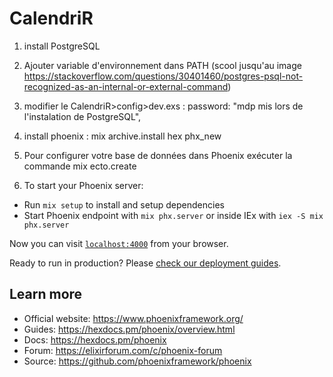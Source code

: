 # CalendriR

1) install PostgreSQL
2) Ajouter variable d'environnement dans PATH (scool jusqu'au image  https://stackoverflow.com/questions/30401460/postgres-psql-not-recognized-as-an-internal-or-external-command)

3) modifier le CalendriR>config>dev.exs :
   password: "mdp mis lors de l'instalation de PostgreSQL",

4) install phoenix :
   mix archive.install hex phx_new
   
5) Pour configurer votre base de données dans Phoenix exécuter la commande mix ecto.create

6) To start your Phoenix server:

  * Run `mix setup` to install and setup dependencies
  * Start Phoenix endpoint with `mix phx.server` or inside IEx with `iex -S mix phx.server`

Now you can visit [`localhost:4000`](http://localhost:4000) from your browser.

Ready to run in production? Please [check our deployment guides](https://hexdocs.pm/phoenix/deployment.html).

## Learn more

  * Official website: https://www.phoenixframework.org/
  * Guides: https://hexdocs.pm/phoenix/overview.html
  * Docs: https://hexdocs.pm/phoenix
  * Forum: https://elixirforum.com/c/phoenix-forum
  * Source: https://github.com/phoenixframework/phoenix
